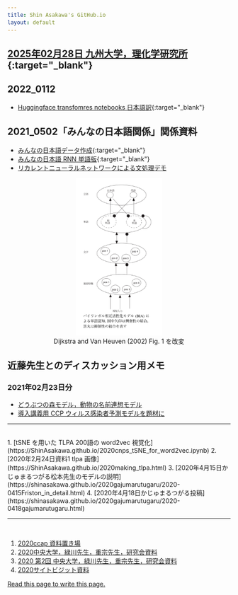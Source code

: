 ```yaml
---
title: Shin Asakawa's GitHub.io
layout: default
---
```


## [2025年02月28日 九州大学，理化学研究所](2025Kyushu){:target="_blank"}

## 2022_0112
- [Huggingface transfomres notebooks 日本語訳](2022_0112huggingface_transformers){:target="_blank"}

## 2021_0502「みんなの日本語関係」関係資料

- [みんなの日本語データ作成](https://colab.research.google.com/github/ShinAsakawa/ShinAsakawa.github.io/blob/master/notebooks/2021_0502Minnichi_data.ipynb){:target="_blank"}
- [みんなの日本語 RNN 単語版](https://colab.research.google.com/github/ShinAsakawa/ShinAsakawa.github.io/blob/master/notebooks/2021_0502Minnichi_RNN.ipynb){:target="_blank"}
- [リカレントニューラルネットワークによる文処理デモ](minnichi_char_rnn.html)

<center>
<img src="https://raw.githubusercontent.com/ShinAsakawa/ShinAsakawa.github.io/master/assets/2002Dijkstra_fig1ja.svg" width="39%"><br/>
Dijkstra and Van Heuven (2002) Fig. 1 を改変
</center>


## 近藤先生とのディスカッション用メモ

### 2021年02月23日分
- [どうぶつの森モデル，動物の名前連想モデル](https://colab.research.google.com/github/ShinAsakawa/ShinAsakawa.github.io/blob/master/notebooks/2021_0223word_associtaion.ipynb)
- [導入講義用 CCP ウィルス感染者予測モデルを題材に](https://colab.research.google.com/github/ShinAsakawa/ShinAsakawa.github.io/blob/master/notebooks/2021Kermack_McKendrick_model.ipynb)


---
<br/>
1. [tSNE を用いた TLPA 200語の word2vec 視覚化](https://ShinAsakawa.github.io/2020cnps_tSNE_for_word2vec.ipynb)
2. [2020年2月24日資料1 tlpa 画像](https://ShinAsakawa.github.io/2020making_tlpa.html)
3. [2020年4月15日かじゅまるつがる松本先生のモデルの説明](https://shinasakawa.github.io/2020gajumarutugaru/2020-0415Friston_in_detail.html)
4. [2020年4月18日かじゅまるつがる投稿](https://shinasakawa.github.io/2020gajumarutugaru/2020-0418gajumarutugaru.html)

---
<br/>

1. [2020ccap 資料置き場](2020ccap)
2. [2020中央大学，緑川先生，重宗先生，研究会資料](2020chuo)
3. [2020 第2回 中央大学，緑川先生，重宗先生，研究会資料](2020chuo2)
4. [2020サイトビジット資料](2020sightvisit)

 <a href="https://guides.github.com/features/pages/">Read this page to write this page.</a>
